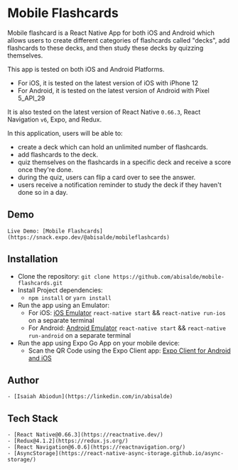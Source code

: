 # Mobile Flashcards

Mobile flashcard is a React Native App for both iOS and Android which allows users to create different categories of flashcards called "decks", add flashcards to these decks, and then study these decks by quizzing themselves.

This app is tested on both iOS and Android Platforms.

- For iOS, it is tested on the latest version of iOS with iPhone 12
- For Android, it is tested on the latest version of Android with Pixel 5_API_29

It is also tested on the latest version of React Native `0.66.3`, React Navigation `v6`, Expo, and Redux.

In this application, users will be able to:

- create a deck which can hold an unlimited number of flashcards.
- add flashcards to the deck.
- quiz themselves on the flashcards in a specific deck and receive a score once they're done.
- during the quiz, users can flip a card over to see the answer.
- users receive a notification reminder to study the deck if they haven't done so in a day.

## Demo

    Live Demo: [Mobile Flashcards](https://snack.expo.dev/@abisalde/mobileflashcards)

## Installation

- Clone the repository:
  `git clone https://github.com/abisalde/mobile-flashcards.git`
- Install Project dependencies:
  - `npm install` or `yarn install`
- Run the app using an Emulator:
  - For iOS: [iOS Emulator](https://reactnative.dev/docs/0.65/environment-setup) `react-native start` && `react-native run-ios` on a separate terminal
  - For Android: [Android Emulator](https://reactnative.dev/docs/0.65/environment-setup) `react-native start` && `react-native run-android` on a separate terminal
- Run the app using Expo Go App on your mobile device:
  - Scan the QR Code using the Expo Client app: [Expo Client for Android and iOS](https://snack.expo.dev/@abisalde/mobileflashcards)

## Author

    - [Isaiah Abiodun](https://linkedin.com/in/abisalde)

## Tech Stack

    - [React Native@0.66.3](https://reactnative.dev/)
    - [Redux@4.1.2](https://redux.js.org/)
    - [React Navigation@6.0.6](https://reactnavigation.org/)
    - [AsyncStorage](https://react-native-async-storage.github.io/async-storage/)
